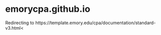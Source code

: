 # emorycpa.github.io
<!DOCTYPE html>
<title>Redirecting to https://template.emory.edu/cpa/documentation/standard-v3.html</title>
<meta http-equiv="refresh" content="0; URL=https://template.emory.edu/cpa/documentation/standard-v3.html">
<link rel="canonical" href="https://template.emory.edu/cpa/documentation/standard-v3.html">
<body>
  Redirecting to https://template.emory.edu/cpa/documentation/standard-v3.html<
</body>
</html>
